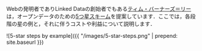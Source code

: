 Webの発明者でありLinked Dataの創始者でもある[ティム・バーナーズ＝リー](http://www.w3.org/People/Berners-Lee/card#i)は，オープンデータのための[5つ星スキーム](http://www.w3.org/DesignIssues/LinkedData.html)を提案しています．ここでは，各段階の星の例と，それに伴うコストや利益について説明します．

![5-star steps by example]({{ "/images/5-star-steps.png" | prepend: site.baseurl }})
